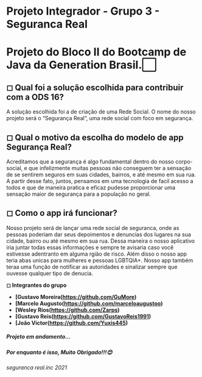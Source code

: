 # Projeto Integrador - Grupo 3 - Seguranca Real

# Projeto do Bloco II do Bootcamp de Java da Generation Brasil.⬜
  
## ◻ Qual foi a solução escolhida para contribuir com a ODS 16?

 A solução escolhida foi a de criação de uma Rede Social. 
 O nome do nosso projeto será o “Segurança Real”, uma rede social com foco em segurança.
  
  
## ◻ Qual o motivo da escolha do modelo de app Segurança Real?
  
Acreditamos que a segurança é algo fundamental dentro do nosso corpo-social, e que infelizmente muitas pessoas não conseguem ter a sensação de se sentirem seguros em suas cidades, bairros, e até mesmo em sua rua. A partir desse fato, juntos, pensamos em uma tecnologia de facil acesso a todos e que de maneira pratica e eficaz pudesse proporcionar uma sensação maior de segurança para a população no geral.

## ◻ Como o app irá funcionar?
Nosso projeto será de lançar uma rede social de seguranca, onde as pessoas poderiam dar seus depoimentos e denuncias dos lugares na sua cidade, bairro ou até mesmo em sua rua. Dessa maneira o nosso aplicativo iria juntar todas essas informações e sempre te avisaria caso você estivesse adentranto em alguma rgião de risco. Além disso o nosso app teria abas unicas para mulheres e pessoas LGBTQIA+. Nosso app também teraa uma função de notificar as autoridades e sinalizar sempre que ouvesse qualquer tipo de denucia.

<b>◻ Integrantes do grupo<b>
  
  - [Gustavo Moreira(https://github.com/GuMore)
  - [Marcelo Augusto(https://github.com/marceloaugustoo)
  - [Wesley Rios(https://github.com/Zarps)
  - [Gustavo Reis(https://github.com/GustavoReis1991)
  - [João Victor(https://github.com/Yuxis445)
  
<h5>Projeto em andamento...</h3>
  
<h5>Por enquanto é isso, Muito Obrigado!!!😊

<h6>seguranca real.inc 2021</h4>
